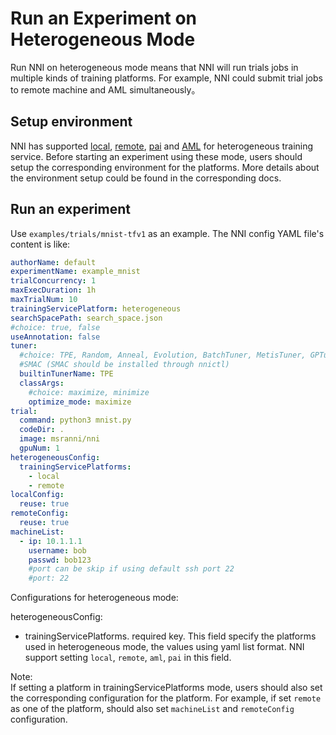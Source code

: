 **Run an Experiment on Heterogeneous Mode**
===
Run NNI on heterogeneous mode means that NNI will run trials jobs in multiple kinds of training platforms. For example, NNI could submit trial jobs to remote machine and AML simultaneously。

## Setup environment
NNI has supported [local](./LocalMode.md), [remote](./RemoteMachineMode.md), [pai](./PaiMode.md) and [AML](./AMLMode.md) for heterogeneous training service. Before starting an experiment using these mode, users should setup the corresponding environment for the platforms. More details about the environment setup could be found in the corresponding docs.



## Run an experiment
Use `examples/trials/mnist-tfv1` as an example. The NNI config YAML file's content is like:

```yaml
authorName: default
experimentName: example_mnist
trialConcurrency: 1
maxExecDuration: 1h
maxTrialNum: 10
trainingServicePlatform: heterogeneous
searchSpacePath: search_space.json
#choice: true, false
useAnnotation: false
tuner:
  #choice: TPE, Random, Anneal, Evolution, BatchTuner, MetisTuner, GPTuner
  #SMAC (SMAC should be installed through nnictl)
  builtinTunerName: TPE
  classArgs:
    #choice: maximize, minimize
    optimize_mode: maximize
trial:
  command: python3 mnist.py
  codeDir: .
  image: msranni/nni
  gpuNum: 1
heterogeneousConfig:
  trainingServicePlatforms:
    - local
    - remote
localConfig:
  reuse: true
remoteConfig:
  reuse: true
machineList:
  - ip: 10.1.1.1
    username: bob
    passwd: bob123
    #port can be skip if using default ssh port 22
    #port: 22
```
Configurations for heterogeneous mode:

heterogeneousConfig:
* trainingServicePlatforms. required key. This field specify the platforms used in heterogeneous mode, the values using yaml list format. NNI support setting `local`, `remote`, `aml`, `pai` in this field.


Note:  
    If setting a platform in trainingServicePlatforms mode, users should also set the corresponding configuration for the platform. For example, if set `remote` as one of the platform, should also set `machineList` and `remoteConfig` configuration.
